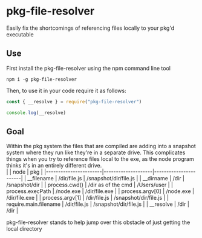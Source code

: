 # pkg-file-resolver
Easily fix the shortcomings of referencing files locally to your pkg'd executable

## Use
First install the pkg-file-resolver using the npm command line tool
```
npm i -g pkg-file-resolver
```
Then, to use it in your code require it as follows:
```js
const { __resolve } = require("pkg-file-resolver")

console.log(__resolve)
```

## Goal
Within the pkg system the files that are compiled are adding into a snapshot system where they run like they're in a separate drive. This complicates things when you try to reference files local to the exe, as the node program thinks it's in an entirely different drive.  
|                       | node               | pkg                   |
|-----------------------|--------------------|-----------------------|
| __filename            | /dir/file.js       | /snapshot/dir/file.js |
| __dirname             | /dir               | /snapshot/dir         |
| process.cwd()         | /dir as of the cmd | /Users/user           |
| process.execPath      | /node.exe          | /dir/file.exe         |
| process.argv[0]       | /node.exe          | /dir/file.exe         |
| process.argv[1]       | /dir/file.js       | /snapshot/dir/file.js |
| require.main.filename | /dir/file.js       | /snapshot/dir/file.js |
| __resolve             | /dir               | /dir                  |

pkg-file-resolver stands to help jump over this obstacle of just getting the local directory 